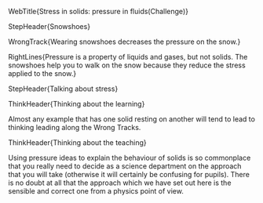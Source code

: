 WebTitle{Stress in solids: pressure in fluids(Challenge)}

StepHeader{Snowshoes}

WrongTrack{Wearing snowshoes decreases the pressure on the snow.}

RightLines{Pressure is a property of liquids and gases, but not solids. The snowshoes help you to walk on the snow because they reduce the stress applied to the snow.}

StepHeader{Talking about stress}

ThinkHeader{Thinking about the learning}

Almost any example that has one solid resting on another will tend to lead to thinking leading along the Wrong Tracks.

ThinkHeader{Thinking about the teaching}

Using pressure ideas to explain the behaviour of solids is so commonplace that you really need to decide as a science department on the approach that you will take (otherwise it will certainly be confusing for pupils). There is no doubt at all that the approach which we have set out here is the sensible and correct one from a physics point of view.

